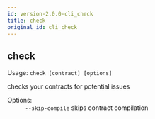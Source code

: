 ```yaml
---
id: version-2.0.0-cli_check
title: check
original_id: cli_check
---
```


<div class="cli-command"><h2 class="cli-title">check</h2><p class="cli-usage">Usage: <code>check [contract] [options]</code></p><p>checks your contracts for potential issues<br/></p><dl><dt><span>Options:</span></dt><dd><div><code>--skip-compile</code> skips contract compilation</div></dd></dl></div>
